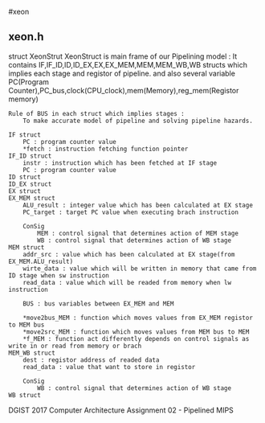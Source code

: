 #xeon
## xeon.h
 struct XeonStrut
	XeonStruct is main frame of our Pipelining model :
		It contains IF,IF_ID,ID,ID_EX,EX,EX_MEM,MEM,MEM_WB,WB structs which implies each stage and registor of pipeline.
		and also several variable PC(Program Counter),PC_bus,clock(CPU_clock),mem(Memory),reg_mem(Registor memory)

	Rule of BUS in each struct which implies stages :
		To make accurate model of pipeline and solving pipeline hazards.
		
	IF struct
		PC : program counter value 
		*fetch : instruction fetching function pointer
	IF_ID struct
		instr : instruction which has been fetched at IF stage
		PC : program counter value
	ID struct
	ID_EX struct
	EX struct
	EX_MEM struct
		ALU_result : integer value which has been calculated at EX stage
		PC_target : target PC value when executing brach instruction

		ConSig
			MEM : control signal that determines action of MEM stage
			WB : control signal that determines action of WB stage
	MEM struct
		addr_src : value which has been calculated at EX stage(from EX_MEM.ALU_result)
		wirte_data : value which will be written in memory that came from ID stage when sw instruction
		read_data : value which will be readed from memory when lw instruction
		
		BUS : bus variables between EX_MEM and MEM

		*move2bus_MEM : function which moves values from EX_MEM registor to MEM bus
		*move2src_MEM : function which moves values from MEM bus to MEM
		*f_MEM : function act differently depends on control signals as write in or read from memory or brach
	MEM_WB struct
		dest : registor address of readed data
		read_data : value that want to store in registor

		ConSig
			WB : control signal that determines action of WB stage
	WB struct
		
DGIST 2017 Computer Architecture Assignment 02 - Pipelined MIPS
